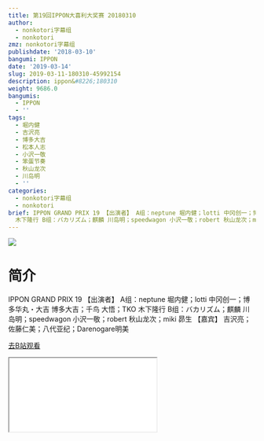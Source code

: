 ```yaml
---
title: 第19回IPPON大喜利大奖赛 20180310
author:
  - nonkotori字幕组
  - nonkotori
zmz: nonkotori字幕组
publishdate: '2018-03-10'
bangumi: IPPON
date: '2019-03-14'
slug: 2019-03-11-180310-45992154
description: ippon&#8226;180310
weight: 9686.0
bangumis:
  - IPPON
  - ''
tags:
  - 堀内健
  - 吉沢亮
  - 博多大吉
  - 松本人志
  - 小沢一敬
  - 笨蛋节奏
  - 秋山龙次
  - 川岛明
  - ''
categories:
  - nonkotori字幕组
  - nonkotori
brief: IPPON GRAND PRIX 19 【出演者】 A组：neptune 堀内健；lotti 中冈创一；博多华丸・大吉 博多大吉；千鸟 大悟；TKO
  木下隆行 B组：バカリズム；麒麟 川岛明；speedwagon 小沢一敬；robert 秋山龙次；miki 昴生 【嘉宾】 吉沢亮；佐藤仁美；八代亚纪；Darenogare明美
---
```

![](https://i.imgur.com/EO5XJZC.jpg)
# 简介  
IPPON GRAND PRIX 19
【出演者】
A组：neptune 堀内健；lotti 中冈创一；博多华丸・大吉 博多大吉；千鸟 大悟；TKO 木下隆行
B组：バカリズム；麒麟 川岛明；speedwagon 小沢一敬；robert 秋山龙次；miki 昴生
【嘉宾】 
吉沢亮；佐藤仁美；八代亚纪；Darenogare明美  

[去B站观看](https://www.bilibili.com/video/av45992154/)
<div class ="resp-container"><iframe class="testiframe" src="//player.bilibili.com/player.html?aid=45992154"", scrolling="no", allowfullscreen="true" > </iframe></div> 

